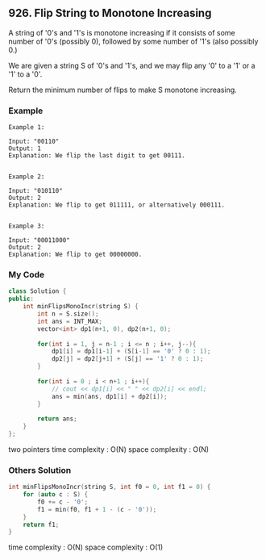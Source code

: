 ## 926. Flip String to Monotone Increasing

A string of '0's and '1's is monotone increasing if it consists of some number of '0's (possibly 0), followed by some number of '1's (also possibly 0.)

We are given a string S of '0's and '1's, and we may flip any '0' to a '1' or a '1' to a '0'.

Return the minimum number of flips to make S monotone increasing.


### Example
```
Example 1:

Input: "00110"
Output: 1
Explanation: We flip the last digit to get 00111.


Example 2:

Input: "010110"
Output: 2
Explanation: We flip to get 011111, or alternatively 000111.


Example 3:

Input: "00011000"
Output: 2
Explanation: We flip to get 00000000.
```

### My Code
```c++
class Solution {
public:
    int minFlipsMonoIncr(string S) {
        int n = S.size();
        int ans = INT_MAX;
        vector<int> dp1(n+1, 0), dp2(n+1, 0);
        
        for(int i = 1, j = n-1 ; i <= n ; i++, j--){
            dp1[i] = dp1[i-1] + (S[i-1] == '0' ? 0 : 1);
            dp2[j] = dp2[j+1] + (S[j] == '1' ? 0 : 1);
        }
        
        for(int i = 0 ; i < n+1 ; i++){
            // cout << dp1[i] << " " << dp2[i] << endl;
            ans = min(ans, dp1[i] + dp2[i]);
        }
        
        return ans;
    }
};
```
two pointers
time complexity : O(N)
space complexity : O(N)



### Others Solution
```c++
int minFlipsMonoIncr(string S, int f0 = 0, int f1 = 0) {
    for (auto c : S) {
        f0 += c - '0';
        f1 = min(f0, f1 + 1 - (c - '0'));
    }
    return f1;
}
```
time complexity : O(N)
space complexity : O(1)